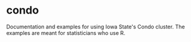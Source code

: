 # condo

Documentation and examples for using Iowa State's Condo cluster. The examples are meant for statisticians who use R.